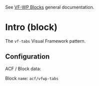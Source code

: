 See [VF-WP Blocks](/docs/blocks.md) general documentation.

# Intro (block)

The `vf-tabs` Visual Framework pattern.

## Configuration

ACF / Block data:

Block `name`: `acf/vfwp-tabs`
